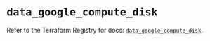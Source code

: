 # `data_google_compute_disk`

Refer to the Terraform Registry for docs: [`data_google_compute_disk`](https://registry.terraform.io/providers/hashicorp/google/5.36.0/docs/data-sources/compute_disk).
